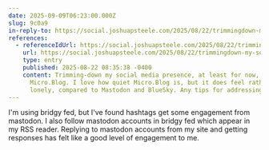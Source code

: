 ```yaml
---
date: 2025-09-09T06:23:00.000Z
slug: 9c0a9
in-reply-to: https://social.joshuapsteele.com/2025/08/22/trimmingdown-my-social-media-presence.html
references:
  - referenceIdUrl: https://social.joshuapsteele.com/2025/08/22/trimmingdown-my-social-media-presence.html
    url: https://social.joshuapsteele.com/2025/08/22/trimmingdown-my-social-media-presence.html
    type: entry
    published: 2025-08-22 08:35:38 -0400
    content: Trimming-down my social media presence, at least for now, back to just
      Micro.Blog. I love how quiet Micro.Blog is, but it does feel rather, idk,
      lonely, compared to Mastodon and BlueSky. Any tips for addressing this?
---
```


I'm using bridgy fed, but I've found hashtags get some engagement from mastodon. I also follow mastodon accounts in bridgy fed which appear in my RSS reader. Replying to mastodon accounts from my site and getting responses has felt like a good level of engagement to me. 

